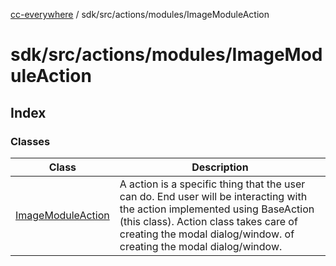 [cc-everywhere](../../../../../index.md) / sdk/src/actions/modules/ImageModuleAction

# sdk/src/actions/modules/ImageModuleAction

## Index

### Classes

| Class | Description |
| ------ | ------ |
| [ImageModuleAction](classes/ImageModuleAction.md) | A action is a specific thing that the user can do. End user will be interacting with the action implemented using BaseAction (this class). Action class takes care of creating the modal dialog/window. of creating the modal dialog/window. |
